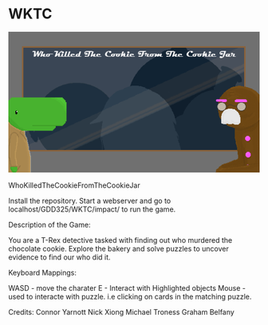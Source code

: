 # WKTC
![](Banner.png)

WhoKilledTheCookieFromTheCookieJar

Install the repository.  Start a webserver and go to localhost/GDD325/WKTC/impact/ to run the game.

Description of the Game:

You are a T-Rex detective tasked with finding out who murdered the chocolate cookie.  Explore the bakery and solve puzzles
to uncover evidence to find our who did it.


Keyboard Mappings:

WASD - move the charater
E - Interact with Highlighted objects
Mouse - used to interacte with puzzle. i.e clicking on cards in the matching puzzle.

Credits:
Connor Yarnott
Nick Xiong
Michael Troness
Graham Belfany
